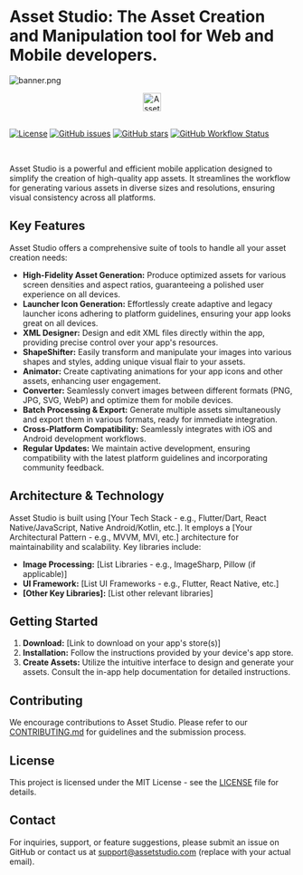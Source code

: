 # Asset Studio: The Asset Creation and Manipulation tool for Web and Mobile developers.

![banner.png](banner.png)
<div align="center">
  <img src="logo.png" alt="Asset Studio Logo" width="32"> 
</div>
<br>

[![License](https://img.shields.io/badge/License-Apache%202.0-blue.svg)](LICENSE)
[![GitHub issues](https://img.shields.io/github/issues/oOUR_GITHUB_USERNAME/Asset-Studio.svg)](https://github.com/Zyron-HQ/Asset-Studio/issues)
[![GitHub stars](https://img.shields.io/github/stars/oOUR_GITHUB_USERNAME/Asset-Studio.svg)](https://github.com/Zyron-HQ/Asset-Studio/stargazers)
[![GitHub Workflow Status](https://github.com/Zyron-HQ/AssetStudio/actions/workflows/main.yml/badge.svg)](https://github.com/Zyron-HQ/Asset-Studio/actions)
<br>

<br>

Asset Studio is a powerful and efficient mobile application designed to simplify the creation of high-quality app assets. It streamlines the workflow for generating various assets in diverse sizes and resolutions, ensuring visual consistency across all platforms.

## Key Features

Asset Studio offers a comprehensive suite of tools to handle all your asset creation needs:

* **High-Fidelity Asset Generation:** Produce optimized assets for various screen densities and aspect ratios, guaranteeing a polished user experience on all devices.
* **Launcher Icon Generation:** Effortlessly create adaptive and legacy launcher icons adhering to platform guidelines, ensuring your app looks great on all devices.
* **XML Designer:**  Design and edit XML files directly within the app, providing precise control over your app's resources.
* **ShapeShifter:**  Easily transform and manipulate your images into various shapes and styles, adding unique visual flair to your assets.
* **Animator:** Create captivating animations for your app icons and other assets, enhancing user engagement.
* **Converter:**  Seamlessly convert images between different formats (PNG, JPG, SVG, WebP) and optimize them for mobile devices.
* **Batch Processing & Export:** Generate multiple assets simultaneously and export them in various formats, ready for immediate integration.
* **Cross-Platform Compatibility:** Seamlessly integrates with iOS and Android development workflows.
* **Regular Updates:** We maintain active development, ensuring compatibility with the latest platform guidelines and incorporating community feedback.


## Architecture & Technology

Asset Studio is built using [Your Tech Stack - e.g., Flutter/Dart, React Native/JavaScript, Native Android/Kotlin, etc.].  It employs a [Your Architectural Pattern - e.g., MVVM, MVI, etc.] architecture for maintainability and scalability.  Key libraries include:

* **Image Processing:** [List Libraries - e.g., ImageSharp, Pillow (if applicable)]
* **UI Framework:** [List UI Frameworks - e.g., Flutter, React Native, etc.]
* **[Other Key Libraries]:** [List other relevant libraries]


## Getting Started

1. **Download:** [Link to download on your app's store(s)]
2. **Installation:** Follow the instructions provided by your device's app store.
3. **Create Assets:** Utilize the intuitive interface to design and generate your assets. Consult the in-app help documentation for detailed instructions.


## Contributing

We encourage contributions to Asset Studio. Please refer to our [CONTRIBUTING.md](CONTRIBUTING.md) for guidelines and the submission process.


## License

This project is licensed under the MIT License - see the [LICENSE](LICENSE) file for details.


## Contact

For inquiries, support, or feature suggestions, please submit an issue on GitHub or contact us at support@assetstudio.com (replace with your actual email).
